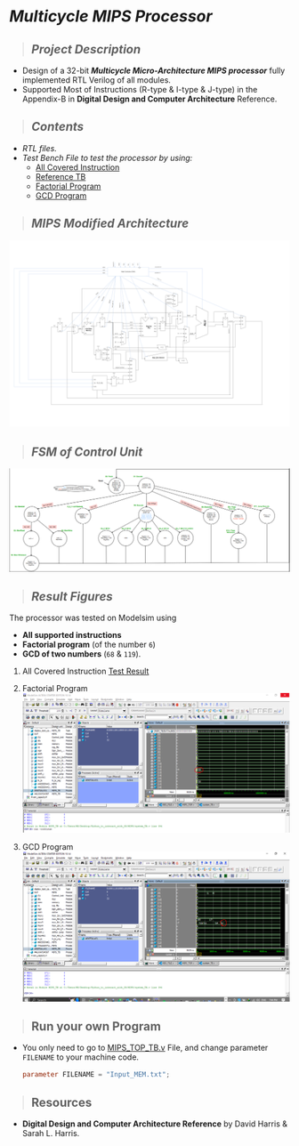 # _**Multicycle MIPS Processor**_
> ## _Project Description_
   * Design of a 32-bit **_Multicycle Micro-Architecture MIPS processor_** fully implemented RTL Verilog of all modules.
   * Supported Most of Instructions (R-type & I-type & J-type) in the Appendix-B in **Digital Design and Computer Architecture** Reference. 

> ## _Contents_
   * _RTL files._
   * _Test Bench File to test the processor by using:_
        * [All Covered Instruction](Input_MEM.txt)
        * [Reference TB](programs_check.txt)
        * [Factorial Program](Factorial.txt)
        * [GCD Program](GCD.txt)

> ## _MIPS Modified Architecture_
![MIPS_Diagram](Figures/MIPS_Diagram.png)

> ## _FSM of Control Unit_
![CU_FSM](Figures/CU_FSM.png)


> ## _Result Figures_
The processor was tested on Modelsim using
* **All supported instructions**
* **Factorial program** (of the number `6`)
* **GCD of two numbers** (`68` & `119`).
1. All Covered Instruction [Test Result](All_Instructions_Test_Results.txt)

1. Factorial Program
![Factorial_Result](Figures/Factorial_Result.png)

2. GCD Program
![GCD_Result](Figures/GCD_Result.png)

> ## __Run your own Program__
* You only need to go to [MIPS_TOP_TB.v](MIPS_TOP_TB.v) File, and change parameter `FILENAME` to your machine code.
    ```verilog
    parameter FILENAME = "Input_MEM.txt";  
    ```

> ## __Resources__
* **Digital Design and Computer Architecture Reference** by David Harris & Sarah L. Harris. 


